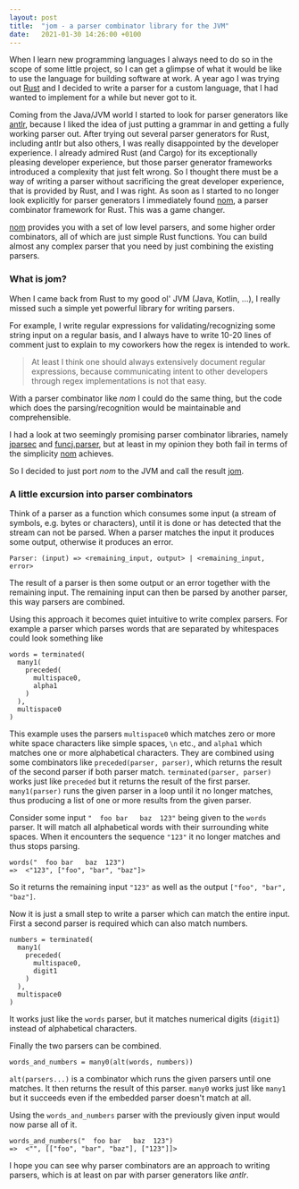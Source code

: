 ```yaml
---
layout: post
title:  "jom - a parser combinator library for the JVM"
date:   2021-01-30 14:26:00 +0100
---
```


When I learn new programming languages I always need to do so in the scope of some little project,
so I can get a glimpse of what it would be like to use the language for building software at work.
A year ago I was trying out [Rust](https://www.rust-lang.org/) 
and I decided to write a parser for a custom language, that I had wanted to implement for a while but never got to it.

Coming from the Java/JVM world I started to look for parser generators like [antlr](https://www.antlr.org/),
because I liked the idea of just putting a grammar in and getting a fully working parser out.
After trying out several parser generators for Rust, including antlr but also others, 
I was really disappointed by the developer experience.
I already admired Rust (and Cargo) for its exceptionally pleasing developer experience, 
but those parser generator frameworks introduced a complexity that just felt wrong.
So I thought there must be a way of writing a parser without sacrificing the great developer experience,
that is provided by Rust, and I was right.
As soon as I started to no longer look explicitly for parser generators I immediately found [nom](https://github.com/Geal/nom),
a parser combinator framework for Rust.
This was a game changer.

[nom](https://github.com/Geal/nom) provides you with a set of low level parsers, and some higher order combinators, 
all of which are just simple Rust functions.
You can build almost any complex parser that you need by just combining the existing parsers.

### What is jom?

When I came back from Rust to my good ol' JVM (Java, Kotlin, ...),
I really missed such a simple yet powerful library for writing parsers.

For example, I write regular expressions for validating/recognizing some string input on a regular basis,
and I always have to write 10-20 lines of comment just to explain to my coworkers how the regex is intended to work.

> At least I think one should always extensively document regular expressions, 
> because communicating intent to other developers through regex implementations is not that easy.

With a parser combinator like _nom_ I could do the same thing,
but the code which does the parsing/recognition would be maintainable and comprehensible.

I had a look at two seemingly promising parser combinator libraries, 
namely [jparsec](https://github.com/jparsec/jparsec) 
and [funcj.parser](https://github.com/typemeta/funcj/tree/master/parser),
but at least in my opinion they both fail in terms of the simplicity [nom](https://github.com/Geal/nom) achieves.

So I decided to just port _nom_ to the JVM and call the result [jom](https://yegair.io/jom).

### A little excursion into parser combinators

Think of a parser as a function which consumes some input (a stream of symbols, e.g. bytes or characters),
until it is done or has detected that the stream can not be parsed.
When a parser matches the input it produces some output, otherwise it produces an error.

```
Parser: (input) => <remaining_input, output> | <remaining_input, error>
```

The result of a parser is then some output or an error together with the remaining input.
The remaining input can then be parsed by another parser, this way parsers are combined.

Using this approach it becomes quiet intuitive to write complex parsers.
For example a parser which parses words that are separated by whitespaces could look something like

```
words = terminated(
  many1(
    preceded(
      multispace0, 
      alpha1
    )
  ), 
  multispace0
)
```

This example uses the parsers `multispace0` which matches zero or more white space characters like simple spaces, `\n` etc.,
and `alpha1` which matches one or more alphabetical characters.
They are combined using some combinators like `preceded(parser, parser)`,
which returns the result of the second parser if both parser match.
`terminated(parser, parser)` works just like `preceded` but it returns the result of the first parser.
`many1(parser)` runs the given parser in a loop until it no longer matches, 
thus producing a list of one or more results from the given parser.

Consider some input `"  foo bar   baz  123"` being given to the `words` parser.
It will match all alphabetical words with their surrounding white spaces.
When it encounters the sequence `"123"` it no longer matches and thus stops parsing.

```
words("  foo bar   baz  123") 
=>  <"123", ["foo", "bar", "baz"]>
```

So it returns the remaining input `"123"` as well as the output `["foo", "bar", "baz"]`.

Now it is just a small step to write a parser which can match the entire input.
First a second parser is required which can also match numbers.

```
numbers = terminated(
  many1(
    preceded(
      multispace0, 
      digit1
    )
  ), 
  multispace0
)
```

It works just like the `words` parser, but it matches numerical digits (`digit1`) instead of alphabetical characters.

Finally the two parsers can be combined.

```
words_and_numbers = many0(alt(words, numbers))
```

`alt(parsers...)` is a combinator which runs the given parsers until one matches. 
It then returns the result of this parser.
`many0` works just like `many1` but it succeeds even if the embedded parser doesn't match at all.

Using the `words_and_numbers` parser with the previously given input would now parse all of it.

```
words_and_numbers("  foo bar   baz  123") 
=>  <"", [["foo", "bar", "baz"], ["123"]]>
```

I hope you can see why parser combinators are an approach to writing parsers,
which is at least on par with parser generators like _antlr_.


